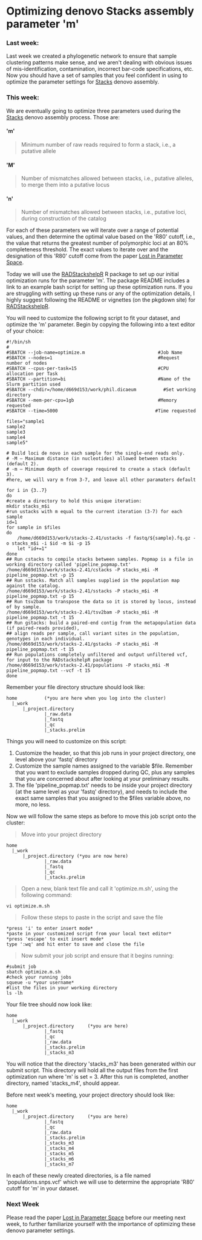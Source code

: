 # Optimizing denovo Stacks assembly parameter 'm'
### Last week:
Last week we created a phylogenetic network to ensure that sample clustering patterns make sense, and we aren't dealing with obvious issues of mis-identification, contamination, incorrect bar-code specifications, etc. Now you should have a set of samples that you feel confident in using to optimize the parameter settings for [Stacks](https://catchenlab.life.illinois.edu/stacks/) denovo assembly.

### This week:
We are eventually going to optimize three parameters used during the [Stacks](https://catchenlab.life.illinois.edu/stacks/) denovo assembly process. Those are:

#### 'm'
> Minimum number of raw reads required to form a stack, i.e., a putative allele

#### 'M'
> Number of mismatches allowed between stacks, i.e., putative alleles, to merge them into a putative locus

#### 'n'
> Number of mismatches allowed between stacks, i.e., putative loci, during construction of the catalog

For each of these parameters we will iterate over a range of potential values, and then determine the optimal value based on the 'R80' cutoff, i.e., the value that returns the greatest number of polymorphic loci at an 80% completeness threshold. The exact values to iterate over and the designation of this 'R80' cutoff come from the paper [Lost in Parameter Space](https://besjournals.onlinelibrary.wiley.com/doi/10.1111/2041-210X.12775).

Today we will use the [RADStackshelpR](https://github.com/DevonDeRaad/RADstackshelpR) R package to set up our initial optimization runs for the parameter 'm'. The package README includes a link to an example bash script for setting up these optimization runs. If you are struggling with setting up these runs or any of the optimization details, I highly suggest following the README or vignettes (on the pkgdown site) for [RADStackshelpR](https://github.com/DevonDeRaad/RADstackshelpR).

You will need to customize the following script to fit your dataset, and optimize the 'm' parameter. Begin by copying the following into a text editor of your choice:
```
#!/bin/sh
#
#SBATCH --job-name=optimize.m                           #Job Name
#SBATCH --nodes=1                                       #Request number of nodes
#SBATCH --cpus-per-task=15                              #CPU allocation per Task
#SBATCH --partition=bi                                  #Name of the Slurm partition used
#SBATCH --chdir=/home/d669d153/work/phil.dicaeum    	  #Set working directory
#SBATCH --mem-per-cpu=1gb                               #Memory requested
#SBATCH --time=5000                                    #Time requested

files="sample1
sample2
sample3
sample4
sample5"

# Build loci de novo in each sample for the single-end reads only.
# -M — Maximum distance (in nucleotides) allowed between stacks (default 2).
# -m — Minimum depth of coverage required to create a stack (default 3).
#here, we will vary m from 3-7, and leave all other paramaters default

for i in {3..7}
do
#create a directory to hold this unique iteration:
mkdir stacks_m$i
#run ustacks with m equal to the current iteration (3-7) for each sample
id=1
for sample in $files
do
    /home/d669d153/work/stacks-2.41/ustacks -f fastq/${sample}.fq.gz -o stacks_m$i -i $id -m $i -p 15
    let "id+=1"
done
## Run cstacks to compile stacks between samples. Popmap is a file in working directory called 'pipeline_popmap.txt'
/home/d669d153/work/stacks-2.41/cstacks -P stacks_m$i -M pipeline_popmap.txt -p 15
## Run sstacks. Match all samples supplied in the population map against the catalog.
/home/d669d153/work/stacks-2.41/sstacks -P stacks_m$i -M pipeline_popmap.txt -p 15
## Run tsv2bam to transpose the data so it is stored by locus, instead of by sample.
/home/d669d153/work/stacks-2.41/tsv2bam -P stacks_m$i -M pipeline_popmap.txt -t 15
## Run gstacks: build a paired-end contig from the metapopulation data (if paired-reads provided),
## align reads per sample, call variant sites in the population, genotypes in each individual.
/home/d669d153/work/stacks-2.41/gstacks -P stacks_m$i -M pipeline_popmap.txt -t 15
## Run populations completely unfiltered and output unfiltered vcf, for input to the RADstackshelpR package
/home/d669d153/work/stacks-2.41/populations -P stacks_m$i -M pipeline_popmap.txt --vcf -t 15
done
```

Remember your file directory structure should look like:
```
home          (*you are here when you log into the cluster)
  |_work
      |_project.directory
              |_raw.data
              |_fastq
              |_qc
              |_stacks.prelim
```

Things you will need to customize on this script:
1. Customize the header, so that this job runs in your project directory, one level above your 'fastq' directory
2. Customize the sample names assigned to the variable $file. Remember that you want to exclude samples dropped during QC, plus any samples that you are concerned about after looking at your preliminary results.
3. The file 'pipeline_popmap.txt' needs to be inside your project directory (at the same level as your 'fastq' directory), and needs to include the exact same samples that you assigned to the $files variable above, no more, no less.

Now we will follow the same steps as before to move this job script onto the cluster:
> Move into your project directory
```
home
  |_work
      |_project.directory (*you are now here)
              |_raw.data
              |_fastq
              |_qc
              |_stacks.prelim
```

> Open a new, blank text file and call it 'optimize.m.sh', using the following command:
```
vi optimize.m.sh
```

> Follow these steps to paste in the script and save the file
```
*press 'i' to enter insert mode*
*paste in your customized script from your local text editor*
*press 'escape' to exit insert mode*
type ':wq' and hit enter to save and close the file
```

> Now submit your job script and ensure that it begins running:
```
#submit job
sbatch optimize.m.sh
#check your running jobs
squeue -u *your username*
#list the files in your working directory
ls -lh
```

Your file tree should now look like:
```
home  
  |_work
      |_project.directory     (*you are here)
              |_fastq
              |_qc
              |_raw.data
              |_stacks.prelim
              |_stacks_m3
```

You will notice that the directory 'stacks_m3' has been generated within our submit script. This directory will hold all the output files from the first optimization run where 'm' is set = 3. After this run is completed, another directory, named 'stacks_m4', should appear.

Before next week's meeting, your project directory should look like:
```
home  
  |_work
      |_project.directory     (*you are here)
              |_fastq
              |_qc
              |_raw.data
              |_stacks.prelim
              |_stacks_m3
              |_stacks_m4
              |_stacks_m5
              |_stacks_m6
              |_stacks_m7
```
In each of these newly created directories, is a file named 'populations.snps.vcf' which we will use to determine the appropriate 'R80' cutoff for 'm' in your dataset.

### Next Week
Please read the paper [Lost in Parameter Space](https://besjournals.onlinelibrary.wiley.com/doi/10.1111/2041-210X.12775) before our meeting next week, to further familiarize yourself with the importance of optimizing these denovo parameter settings.

